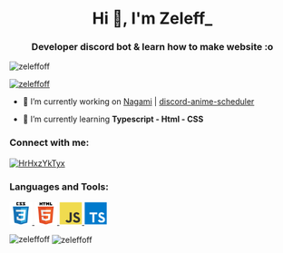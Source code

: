 <h1 align="center">Hi 👋, I'm Zeleff_</h1>
<h3 align="center">Developer discord bot & learn how to make website :o</h3>

<p align="left"> <img src="https://komarev.com/ghpvc/?username=zeleffoff&label=Profile%20views&color=0e75b6&style=flat" alt="zeleffoff" /> </p>

<p align="left"> <a href="https://github.com/ryo-ma/github-profile-trophy"><img src="https://github-profile-trophy.vercel.app/?username=zeleffoff" alt="zeleffoff" /></a> </p>

- 🔭 I’m currently working on [Nagami](https://github.com/Namerana/Nagami) | [discord-anime-scheduler](https://github.com/ZeleffOff/discord-anime-scheduler)

- 🌱 I’m currently learning **Typescript - Html - CSS**


<h3 align="left">Connect with me:</h3>
<p align="left">
<a href="https://discord.gg/HrHxzYkTyx" target="blank"><img align="center" src="https://raw.githubusercontent.com/rahuldkjain/github-profile-readme-generator/master/src/images/icons/Social/discord.svg" alt="HrHxzYkTyx" height="30" width="40" /></a>
</p>

<h3 align="left">Languages and Tools:</h3>
<p align="left"> <a href="https://www.w3schools.com/css/" target="_blank" rel="noreferrer"> <img src="https://raw.githubusercontent.com/devicons/devicon/master/icons/css3/css3-original-wordmark.svg" alt="css3" width="40" height="40"/> </a> <a href="https://www.w3.org/html/" target="_blank" rel="noreferrer"> <img src="https://raw.githubusercontent.com/devicons/devicon/master/icons/html5/html5-original-wordmark.svg" alt="html5" width="40" height="40"/> </a> <a href="https://developer.mozilla.org/en-US/docs/Web/JavaScript" target="_blank" rel="noreferrer"> <img src="https://raw.githubusercontent.com/devicons/devicon/master/icons/javascript/javascript-original.svg" alt="javascript" width="40" height="40"/> </a> <a href="https://www.typescriptlang.org/" target="_blank" rel="noreferrer"> <img src="https://raw.githubusercontent.com/devicons/devicon/master/icons/typescript/typescript-original.svg" alt="typescript" width="40" height="40"/> </a> </p>

<p><img align="left" src="https://github-readme-stats.vercel.app/api/top-langs?username=zeleffoff&show_icons=true&locale=en&layout=compact" alt="zeleffoff" /></p>

<p>&nbsp;<img align="center" src="https://github-readme-stats.vercel.app/api?username=zeleffoff&show_icons=true&locale=en" alt="zeleffoff" /></p>
